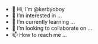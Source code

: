 - 👋 Hi, I’m @kerbyoboy
- 👀 I’m interested in ...
- 🌱 I’m currently learning ...
- 💞️ I’m looking to collaborate on ...
- 📫 How to reach me ...

<!---
kerbyoboy/kerbyoboy is a ✨ special ✨ repository because its `README.md` (this file) appears on your GitHub profile.
You can click the Preview link to take a look at your changes.
--->
